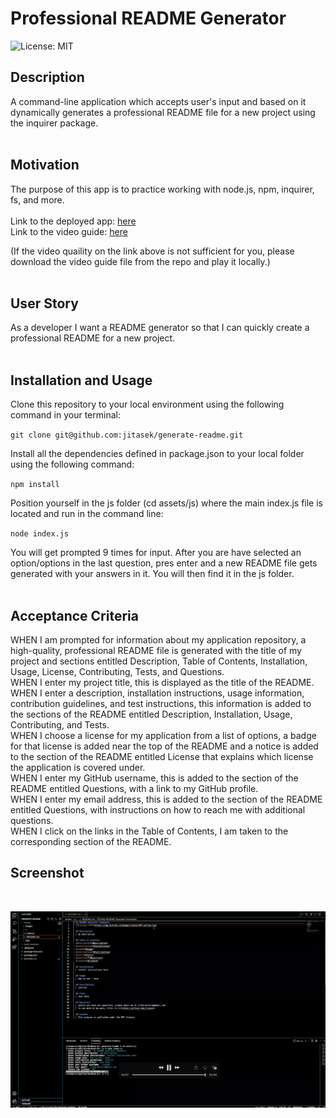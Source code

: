 # Professional README Generator

![License: MIT](https://img.shields.io/badge/License-MIT-yellow.svg)
<br>

## Description

A command-line application which accepts user's input and based on it dynamically generates a professional README file for a new project using the inquirer package.
<br>
<br>

## Motivation

The purpose of this app is to practice working with node.js, npm, inquirer, fs, and more.
<br>
<br>
Link to the deployed app: [here](TBD)
<br>
Link to the video guide: [here](https://drive.google.com/file/d/1E0dAvRmjQUrE5KG02HClb8i7FoRieMIm/view)

(If the video quaility on the link above is not sufficient for you, please download the video guide file from the repo and play it locally.)
<br>
<br>

## User Story

As a developer I want a README generator so that I can quickly create a professional README for a new project.
<br>
<br>

## Installation and Usage

Clone this repository to your local environment using the following command in your terminal:

`git clone git@github.com:jitasek/generate-readme.git`

Install all the dependencies defined in package.json to your local folder using the following command:

`npm install`

Position yourself in the js folder (cd assets/js) where the main index.js file is located and run in the command line:

`node index.js`

You will get prompted 9 times for input. After you are have selected an option/options in the last question, pres enter and a new README file gets generated with your answers in it. You will then find it in the js folder.
<br>
<br>

## Acceptance Criteria

WHEN I am prompted for information about my application repository, a high-quality, professional README file is generated with the title of my project and sections entitled Description, Table of Contents, Installation, Usage, License, Contributing, Tests, and Questions.
<br>
WHEN I enter my project title, this is displayed as the title of the README.
<br>
WHEN I enter a description, installation instructions, usage information, contribution guidelines, and test instructions, this information is added to the sections of the README entitled Description, Installation, Usage, Contributing, and Tests.
<br>
WHEN I choose a license for my application from a list of options, a badge for that license is added near the top of the README and a notice is added to the section of the README entitled License that explains which license the application is covered under.
<br>
WHEN I enter my GitHub username, this is added to the section of the README entitled Questions, with a link to my GitHub profile.
<br>
WHEN I enter my email address, this is added to the section of the README entitled Questions, with instructions on how to reach me with additional questions.
<br>
WHEN I click on the links in the Table of Contents, I am taken to the corresponding section of the README.

## Screenshot

<br>

![Image](./assets/images/app-screen-readme-generated.png)
